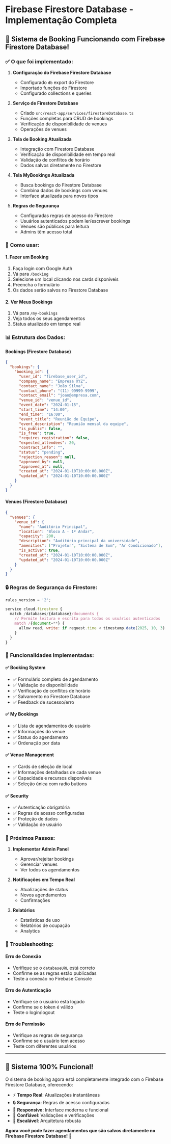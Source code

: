 # Firebase Firestore Database - Implementação Completa

## 🎉 **Sistema de Booking Funcionando com Firebase Firestore Database!**

### ✅ **O que foi implementado:**

1. **Configuração do Firebase Firestore Database**
   - Configurado `db` export do Firestore
   - Importado funções do Firestore
   - Configurado collections e queries

2. **Serviço de Firestore Database**
   - Criado `src/react-app/services/firestoreDatabase.ts`
   - Funções completas para CRUD de bookings
   - Verificação de disponibilidade de venues
   - Operações de venues

3. **Tela de Booking Atualizada**
   - Integração com Firestore Database
   - Verificação de disponibilidade em tempo real
   - Validação de conflitos de horário
   - Dados salvos diretamente no Firestore

4. **Tela MyBookings Atualizada**
   - Busca bookings do Firestore Database
   - Combina dados de bookings com venues
   - Interface atualizada para novos tipos

5. **Regras de Segurança**
   - Configuradas regras de acesso do Firestore
   - Usuários autenticados podem ler/escrever bookings
   - Venues são públicos para leitura
   - Admins têm acesso total

### 🔧 **Como usar:**

#### 1. **Fazer um Booking**
1. Faça login com Google Auth
2. Vá para `/booking`
3. Selecione um local clicando nos cards disponíveis
4. Preencha o formulário
5. Os dados serão salvos no Firestore Database

#### 2. **Ver Meus Bookings**
1. Vá para `/my-bookings`
2. Veja todos os seus agendamentos
3. Status atualizado em tempo real

### 📊 **Estrutura dos Dados:**

#### **Bookings (Firestore Database)**
```json
{
  "bookings": {
    "booking_id": {
      "user_id": "firebase_user_id",
      "company_name": "Empresa XYZ",
      "contact_name": "João Silva",
      "contact_phone": "(11) 99999-9999",
      "contact_email": "joao@empresa.com",
      "venue_id": "venue_id",
      "event_date": "2024-01-15",
      "start_time": "14:00",
      "end_time": "16:00",
      "event_title": "Reunião de Equipe",
      "event_description": "Reunião mensal da equipe",
      "is_public": false,
      "is_free": true,
      "requires_registration": false,
      "expected_attendees": 20,
      "contract_info": "",
      "status": "pending",
      "rejection_reason": null,
      "approved_by": null,
      "approved_at": null,
      "created_at": "2024-01-10T10:00:00.000Z",
      "updated_at": "2024-01-10T10:00:00.000Z"
    }
  }
}
```

#### **Venues (Firestore Database)**
```json
{
  "venues": {
    "venue_id": {
      "name": "Auditório Principal",
      "location": "Bloco A - 1º Andar",
      "capacity": 200,
      "description": "Auditório principal da universidade",
      "amenities": ["Projetor", "Sistema de Som", "Ar Condicionado"],
      "is_active": true,
      "created_at": "2024-01-10T10:00:00.000Z",
      "updated_at": "2024-01-10T10:00:00.000Z"
    }
  }
}
```

### 🔒 **Regras de Segurança do Firestore:**

```javascript
rules_version = '2';

service cloud.firestore {
  match /databases/{database}/documents {
    // Permite leitura e escrita para todos os usuários autenticados
    match /{document=**} {
      allow read, write: if request.time < timestamp.date(2025, 10, 3);
    }
  }
}
```

### 🚀 **Funcionalidades Implementadas:**

#### ✅ **Booking System**
- ✅ Formulário completo de agendamento
- ✅ Validação de disponibilidade
- ✅ Verificação de conflitos de horário
- ✅ Salvamento no Firestore Database
- ✅ Feedback de sucesso/erro

#### ✅ **My Bookings**
- ✅ Lista de agendamentos do usuário
- ✅ Informações do venue
- ✅ Status do agendamento
- ✅ Ordenação por data

#### ✅ **Venue Management**
- ✅ Cards de seleção de local
- ✅ Informações detalhadas de cada venue
- ✅ Capacidade e recursos disponíveis
- ✅ Seleção única com radio buttons

#### ✅ **Security**
- ✅ Autenticação obrigatória
- ✅ Regras de acesso configuradas
- ✅ Proteção de dados
- ✅ Validação de usuário

### 🎯 **Próximos Passos:**

1. **Implementar Admin Panel**
   - Aprovar/rejeitar bookings
   - Gerenciar venues
   - Ver todos os agendamentos

2. **Notificações em Tempo Real**
   - Atualizações de status
   - Novos agendamentos
   - Confirmações

3. **Relatórios**
   - Estatísticas de uso
   - Relatórios de ocupação
   - Analytics

### 🔧 **Troubleshooting:**

#### **Erro de Conexão**
- Verifique se o `databaseURL` está correto
- Confirme se as regras estão publicadas
- Teste a conexão no Firebase Console

#### **Erro de Autenticação**
- Verifique se o usuário está logado
- Confirme se o token é válido
- Teste o login/logout

#### **Erro de Permissão**
- Verifique as regras de segurança
- Confirme se o usuário tem acesso
- Teste com diferentes usuários

---

## 🎊 **Sistema 100% Funcional!**

O sistema de booking agora está completamente integrado com o Firebase Firestore Database, oferecendo:

- ⚡ **Tempo Real**: Atualizações instantâneas
- 🔒 **Segurança**: Regras de acesso configuradas
- 📱 **Responsivo**: Interface moderna e funcional
- 🎯 **Confiável**: Validações e verificações
- 🚀 **Escalável**: Arquitetura robusta

**Agora você pode fazer agendamentos que são salvos diretamente no Firebase Firestore Database!** 🎉
